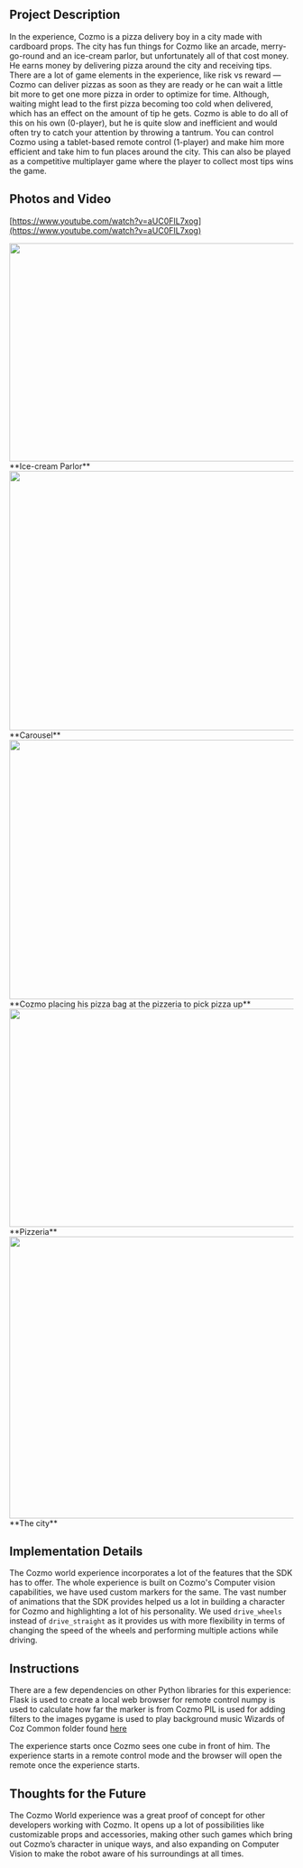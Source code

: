 ## Project Description

In the experience, Cozmo is a pizza delivery boy in a city made with cardboard props. The city has fun things for Cozmo like an arcade, merry-go-round and an ice-cream parlor, but unfortunately all of that cost money. He earns money by delivering pizza around the city and receiving tips. There are a lot of game elements in the experience, like risk vs reward — Cozmo can deliver pizzas as soon as they are ready or he can wait a little bit more to get one more pizza in order to optimize for time. Although, waiting might lead to the first pizza becoming too cold when delivered, which has an effect on the amount of tip he gets. Cozmo is able to do all of this on his own (0-player), but he is quite slow and inefficient and would often try to catch your attention by throwing a tantrum. You can control Cozmo using a tablet-based remote control (1-player) and make him more efficient and take him to fun places around the city. This can also be played as a competitive multiplayer game where the player to collect most tips wins the game.

## Photos and Video

[https://www.youtube.com/watch?v=aUC0FIL7xog](https://www.youtube.com/watch?v=aUC0FIL7xog)

<img src="/uploads/anki/original/2X/5/5bf8cdd31a28607959023bed333b951cf0db9866.jpg" width="690" height="387">
**Ice-cream Parlor**

<img src="/uploads/anki/original/2X/6/62d724b9321a83305d3a9edcb4eede31fc96b47f.jpg" width="690" height="460">
**Carousel**

<img src="/uploads/anki/original/2X/f/f82d58fe6b09427a4454bae28e5e091bede6b0d5.jpg" width="690" height="460">
**Cozmo placing his pizza bag at the pizzeria to pick pizza up**

<img src="/uploads/anki/original/2X/0/01aff638340454a49e5af549b7b92dc05a403b3f.jpg" width="690" height="387">
**Pizzeria**

<img src="/uploads/anki/original/2X/a/a8e35c3128b8c34859cf3cf231f8968c3f79b812.jpg" width="666" height="500">
**The city**

## Implementation Details

The Cozmo world experience incorporates a lot of the features that the SDK has to offer. The whole experience is built on Cozmo's Computer vision capabilities, we have used custom markers for the same. The vast number of animations that the SDK provides helped us a lot in building a character for Cozmo and highlighting a lot of his personality. We used ``drive_wheels`` instead of ``drive_straight`` as it provides us with more flexibility in terms of changing the speed of the wheels and performing multiple actions while driving. 

## Instructions

There are a few dependencies on other Python libraries for this experience:
Flask is used to create a local web browser for remote control
numpy is used to calculate how far the marker is from Cozmo
PIL is used for adding filters to the images
pygame is used to play background music
Wizards of Coz Common folder found [here](https://github.com/Wizards-of-Coz/Common)

The experience starts once Cozmo sees one cube in front of him. The experience starts in a remote control mode and the browser will open the remote once the experience starts.

## Thoughts for the Future
The Cozmo World experience was a great proof of concept for other developers working with Cozmo. It opens up a lot of possibilities like customizable props and accessories, making other such games which bring out Cozmo’s character in unique ways, and also expanding on Computer Vision to make the robot aware of his surroundings at all times. 
